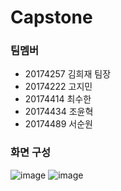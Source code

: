 # Capstone
### 팀멤버
+ 20174257 김희재 팀장
+ 20174222 고지민
+ 20174414 최수한
+ 20174434 조윤혁
+ 20174489 서순원
### 화면 구성
![image](https://user-images.githubusercontent.com/68111814/141608771-6e34bc70-7684-41ff-a0a5-30c242c8e3c4.png)
![image](https://user-images.githubusercontent.com/68111814/141608387-2ccd87b2-5816-49ac-9c4a-cdc573a9f182.png)
